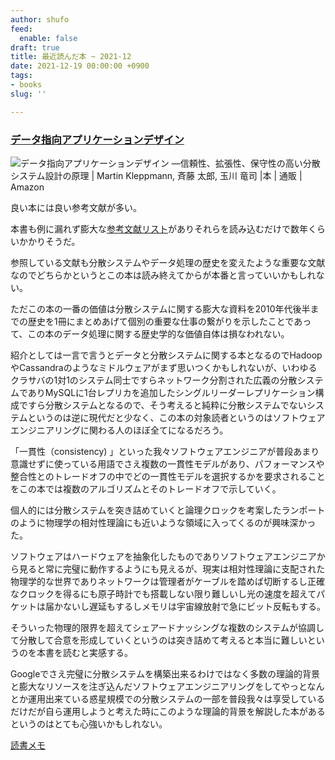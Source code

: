 ```yaml
---
author: shufo
feed:
  enable: false
draft: true
title: 最近読んだ本 ~ 2021-12
date: 2021-12-19 00:00:00 +0900
tags:
- books
slug: ''

---
```

### [データ指向アプリケーションデザイン](https://www.oreilly.co.jp/books/9784873118703/)

![データ指向アプリケーションデザイン ―信頼性、拡張性、保守性の高い分散システム設計の原理 | Martin Kleppmann, 斉藤 太郎, 玉川  竜司 |本 | 通販 | Amazon](https://images-na.ssl-images-amazon.com/images/I/719cyMsj8eL.jpg)

良い本には良い参考文献が多い。

本書も例に漏れず膨大な[参考文献リスト](https://github.com/ept/ddia-references)がありそれらを読み込むだけで数年くらいかかりそうだ。

参照している文献も分散システムやデータ処理の歴史を変えたような重要な文献なのでどちらかというとこの本は読み終えてからが本番と言っていいかもしれない。

ただこの本の一番の価値は分散システムに関する膨大な資料を2010年代後半までの歴史を1冊にまとめあげて個別の重要な仕事の繋がりを示したことであって、この本のデータ処理に関する歴史学的な価値自体は損なわれない。

紹介としては一言で言うとデータと分散システムに関する本となるのでHadoopやCassandraのようなミドルウェアがまず思いつくかもしれないが、いわゆるクラサバの1対1のシステム同士ですらネットワーク分割された広義の分散システムでありMySQLに1台レプリカを追加したシングルリーダーレプリケーション構成ですら分散システムとなるので、そう考えると純粋に分散システムでないシステムというのは逆に現代だと少なく、この本の対象読者というのはソフトウェアエンジニアリングに関わる人のほぼ全てになるだろう。

「一貫性（consistency) 」といった我々ソフトウェアエンジニアが普段あまり意識せずに使っている用語でさえ複数の一貫性モデルがあり、パフォーマンスや整合性とのトレードオフの中でどの一貫性モデルを選択するかを要求されることをこの本では複数のアルゴリズムとそのトレードオフで示していく。

個人的には分散システムを突き詰めていくと論理クロックを考案したランポートのように物理学の相対性理論にも近いような領域に入ってくるのが興味深かった。

ソフトウェアはハードウェアを抽象化したものでありソフトウェアエンジニアから見ると常に完璧に動作するようにも見えるが、現実は相対性理論に支配された物理学的な世界でありネットワークは管理者がケーブルを踏めば切断するし正確なクロックを得るにも原子時計でも搭載しない限り難しいし光の速度を超えてパケットは届かないし遅延もするしメモリは宇宙線放射で急にビット反転もする。

そういった物理的限界を超えてシェアードナッシングな複数のシステムが協調して分散して合意を形成していくというのは突き詰めて考えると本当に難しいというのを本書を読むと実感する。

Googleでさえ完璧に分散システムを構築出来るわけではなく多数の理論的背景と膨大なリソースを注ぎ込んだソフトウェアエンジニアリングをしてやっとなんとか運用出来ている惑星規模での分散システムの一部を普段我々は享受しているだけだが自ら運用しようと考えた時にこのような理論的背景を解説した本があるというのはとても心強いかもしれない。

[読書メモ](https://scrapbox.io/shufo/%E3%83%87%E3%83%BC%E3%82%BF%E5%BF%97%E5%90%91%E3%82%A2%E3%83%97%E3%83%AA%E3%82%B1%E3%83%BC%E3%82%B7%E3%83%A7%E3%83%B3%E3%83%87%E3%82%B6%E3%82%A4%E3%83%B3%E8%AA%AD%E6%9B%B8%E3%83%A1%E3%83%A2)
